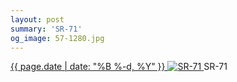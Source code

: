 ```yaml
---
layout: post
summary: 'SR-71'
og_image: 57-1280.jpg
---
```


<p>
 <time>
  <a href="/57">
   {{ page.date | date: "%B %-d, %Y" }}
  </a>
 </time>
 <a href="/57">
  <img alt="SR-71" data-taken="9/28/2013" sizes="(min-width: 700px) 50vw, calc(100vw - 2rem)" src="{{ site.assets_url }}/57-640.jpg" srcset="{{ site.assets_url }}/57-1280.jpg 1280w, {{ site.assets_url }}/57-960.jpg 960w, {{ site.assets_url }}/57-640.jpg 640w, {{ site.assets_url }}/57-320.jpg 320w"/>
 </a>
 <span>
  SR-71
 </span>
</p>
